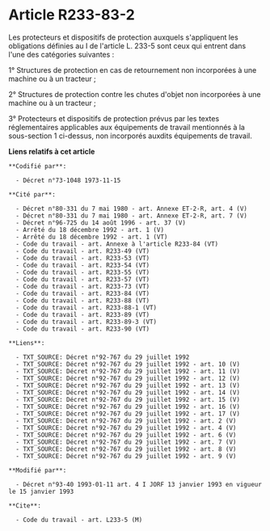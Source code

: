 # Article R233-83-2

Les protecteurs et dispositifs de protection auxquels s'appliquent les obligations définies au I de l'article L. 233-5 sont
ceux qui entrent dans l'une des catégories suivantes :

1° Structures de protection en cas de retournement non incorporées à une machine ou à un tracteur ;

2° Structures de protection contre les chutes d'objet non incorporées à une machine ou à un tracteur ;

3° Protecteurs et dispositifs de protection prévus par les textes réglementaires applicables aux équipements de travail
mentionnés à la sous-section 1 ci-dessus, non incorporés auxdits équipements de travail.

**Liens relatifs à cet article**

	**Codifié par**:

	  - Décret n°73-1048 1973-11-15

	**Cité par**:

	  - Décret n°80-331 du 7 mai 1980 - art. Annexe ET-2-R, art. 4 (V)
	  - Décret n°80-331 du 7 mai 1980 - art. Annexe ET-2-R, art. 7 (V)
	  - Décret n°96-725 du 14 août 1996 - art. 37 (V)
	  - Arrêté du 18 décembre 1992 - art. 1 (V)
	  - Arrêté du 18 décembre 1992 - art. 1 (VT)
	  - Code du travail - art. Annexe à l'article R233-84 (VT)
	  - Code du travail - art. R233-49 (VT)
	  - Code du travail - art. R233-53 (VT)
	  - Code du travail - art. R233-54 (VT)
	  - Code du travail - art. R233-55 (VT)
	  - Code du travail - art. R233-57 (VT)
	  - Code du travail - art. R233-73 (VT)
	  - Code du travail - art. R233-84 (VT)
	  - Code du travail - art. R233-88 (VT)
	  - Code du travail - art. R233-88-1 (VT)
	  - Code du travail - art. R233-89 (VT)
	  - Code du travail - art. R233-89-3 (VT)
	  - Code du travail - art. R233-90 (VT)

	**Liens**:

	  - TXT_SOURCE: Décret n°92-767 du 29 juillet 1992
	  - TXT_SOURCE: Décret n°92-767 du 29 juillet 1992 - art. 10 (V)
	  - TXT_SOURCE: Décret n°92-767 du 29 juillet 1992 - art. 11 (V)
	  - TXT_SOURCE: Décret n°92-767 du 29 juillet 1992 - art. 12 (V)
	  - TXT_SOURCE: Décret n°92-767 du 29 juillet 1992 - art. 13 (V)
	  - TXT_SOURCE: Décret n°92-767 du 29 juillet 1992 - art. 14 (V)
	  - TXT_SOURCE: Décret n°92-767 du 29 juillet 1992 - art. 15 (V)
	  - TXT_SOURCE: Décret n°92-767 du 29 juillet 1992 - art. 16 (V)
	  - TXT_SOURCE: Décret n°92-767 du 29 juillet 1992 - art. 17 (V)
	  - TXT_SOURCE: Décret n°92-767 du 29 juillet 1992 - art. 2 (V)
	  - TXT_SOURCE: Décret n°92-767 du 29 juillet 1992 - art. 4 (V)
	  - TXT_SOURCE: Décret n°92-767 du 29 juillet 1992 - art. 6 (V)
	  - TXT_SOURCE: Décret n°92-767 du 29 juillet 1992 - art. 7 (V)
	  - TXT_SOURCE: Décret n°92-767 du 29 juillet 1992 - art. 8 (V)
	  - TXT_SOURCE: Décret n°92-767 du 29 juillet 1992 - art. 9 (V)

	**Modifié par**:

	  - Décret n°93-40 1993-01-11 art. 4 I JORF 13 janvier 1993 en vigueur le 15 janvier 1993

	**Cite**:

	  - Code du travail - art. L233-5 (M)

